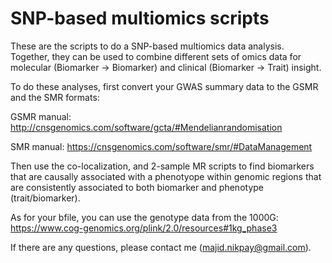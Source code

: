# SNP-based multiomics scripts
These are the scripts to do a SNP-based multiomics data analysis. Together, they can be used to combine different sets of omics data for molecular (Biomarker → Biomarker) and clinical (Biomarker → Trait) insight.

To do these analyses, first convert your GWAS summary data to the GSMR and the SMR formats:

GSMR manual: http://cnsgenomics.com/software/gcta/#Mendelianrandomisation

SMR manual: https://cnsgenomics.com/software/smr/#DataManagement

Then use the co-localization, and 2-sample MR scripts to find biomarkers that are causally associated with a phenotyope within genomic regions that are consistently associated to both biomarker and phenotype (trait/biomarker).

As for your bfile, you can use the genotype data from the 1000G:
https://www.cog-genomics.org/plink/2.0/resources#1kg_phase3

If there are any questions, please contact me (majid.nikpay@gmail.com).
